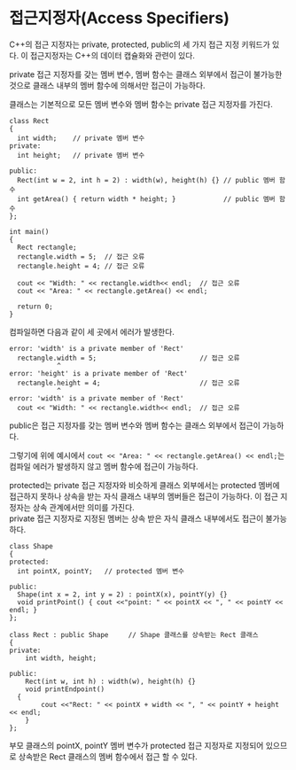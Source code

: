 # 접근지정자(Access Specifiers)

C++의 접근 지정자는 private, protected, public의 세 가지 접근 지정 키워드가 있다. 이 접근지정자는 C++의 데이터 캡슐화와 관련이 있다.

private 접근 지정자를 갖는 멤버 변수, 멤버 함수는 클래스 외부에서 접근이 불가능한 것으로 클래스 내부의 멤버 함수에 의해서만 접근이 가능하다.

클래스는 기본적으로 모든 멤버 변수와 멤버 함수는 private 접근 지정자를 가진다.

```
class Rect
{
  int width;    // private 멤버 변수
private:
  int height;   // private 멤버 변수 

public:
  Rect(int w = 2, int h = 2) : width(w), height(h) {} // public 멤버 함수
  int getArea() { return width * height; }            // public 멤버 함수
};
 
int main()
{
  Rect rectangle;
  rectangle.width = 5;  // 접근 오류
  rectangle.height = 4; // 접근 오류
  
  cout << "Width: " << rectangle.width<< endl;  // 접근 오류
  cout << "Area: " << rectangle.getArea() << endl; 

  return 0;
}
```

컴파일하면 다음과 같이 세 곳에서 에러가 발생한다.

```
error: 'width' is a private member of 'Rect'
  rectangle.width = 5;                          // 접근 오류
            ^
error: 'height' is a private member of 'Rect'
  rectangle.height = 4;                         // 접근 오류
            ^
error: 'width' is a private member of 'Rect'
  cout << "Width: " << rectangle.width<< endl;  // 접근 오류
```

public은 접근 지정자를 갖는 멤버 변수와 멤버 함수는 클래스 외부에서 접근이 가능하다.

그렇기에 위에 예시에서 `cout << "Area: " << rectangle.getArea() << endl;`는 컴파일 에러가 발생하지 않고 멤버 함수에 접근이 가능하다.

protected는 private 접근 지정자와 비슷하게 클래스 외부에서는 protected 멤버에 접근하지 못하나 상속을 받는 자식 클래스 내부의 멤버들은 접근이 가능하다. 이 접근 지정자는 상속 관계에서만 의미를 가진다. \
private 접근 지정자로 지정된 멤버는 상속 받은 자식 클래스 내부에서도 접근이 불가능하다.

```
class Shape
{
protected:
  int pointX, pointY;   // protected 멤버 변수

public:
  Shape(int x = 2, int y = 2) : pointX(x), pointY(y) {}
  void printPoint() { cout <<"point: " << pointX << ", " << pointY << endl; } 
};
 
class Rect : public Shape     // Shape 클래스를 상속받는 Rect 클래스 
{
private:
    int width, height;

public:
 	Rect(int w, int h) : width(w), height(h) {}
 	void printEndpoint()
  {
 		cout <<"Rect: " << pointX + width << ", " << pointY + height << endl;
 	}
};
```

부모 클래스의 pointX, pointY 멤버 변수가 protected 접근 지정자로 지정되어 있으므로 상속받은 Rect 클래스의 멤버 함수에서 접근 할 수 있다.